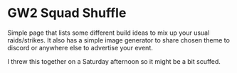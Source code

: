 # GW2 Squad Shuffle

Simple page that lists some different build ideas to mix up your usual raids/strikes. It also has a simple image generator to share chosen theme to discord or anywhere else to advertise your event.

I threw this together on a Saturday afternoon so it might be a bit scuffed.
